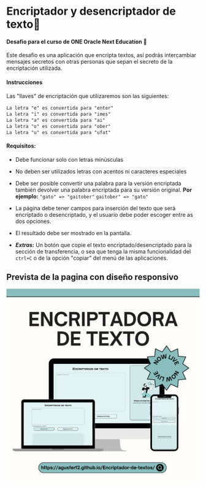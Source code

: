 # Encriptador y desencriptador de texto📨
#### Desafio para el curso de ONE Oracle Next Education 🚀
Este desafio es una aplicación que encripta textos, así podrás intercambiar mensajes secretos con otras personas que sepan el secreto de la encriptación utilizada.
#### Instrucciones
Las "llaves" de encriptación que utilizaremos son las siguientes:

    La letra "e" es convertida para "enter" 
	La letra "i" es convertida para "imes"
	La letra "a" es convertida para "ai"
	La letra "o" es convertida para "ober"
	La letra "u" es convertida para "ufat"
#### Requisitos:
- Debe funcionar solo con letras minúsculas
- No deben ser utilizados letras con acentos ni caracteres especiales
- Debe ser posible convertir una palabra para la versión encriptada también devolver una palabra encriptada para su versión original.
**Por ejemplo:**
`"gato" => "gaitober"`
`gaitober" => "gato"`

- La página debe tener campos para
inserción del texto que será encriptado o desencriptado, y el usuario debe poder escoger entre as dos opciones.
- El resultado debe ser mostrado en la pantalla.

- ***Extras:***
Un botón que copie el texto encriptado/desencriptado para la sección de transferencia, o sea que tenga la misma funcionalidad del `ctrl+C` o de la opción "copiar" del menú de las aplicaciones.

## Prevista de la pagina con diseño responsivo
![Logo](https://github.com/Agusferf2/Encriptador-de-textos/blob/main/imagenes/post-encriptador.png)

